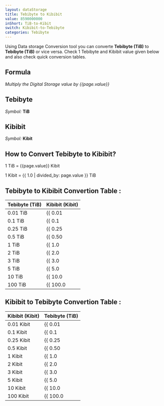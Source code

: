 ```yaml
---
layout: dataStorage
title: Tebibyte to Kibibit
value: 8590000000
inShort: TiB-to-Kibit
switch: Kibibit-to-Tebibyte
categories: Tebibyte
---
```


Using Data storage Conversion tool you can converte **Tebibyte (TiB)** to **Tebibyte (TiB)** or vice versa. Check 1 Tebibyte and Kibibit value given below and also check quick conversion tables.

## Formula
*Multiply the Digital Storage value by {{page.value}}*

## Tebibyte
*Symbol:* **TiB**

## Kibibit
*Symbol:* **Kibit**

## How to Convert Tebibyte to Kibibit?

1 TiB = {{page.value}} Kibit

1 Kibit = {{ 1.0 | divided_by: page.value }} TiB


## Tebibyte to Kibibit Convertion Table :

| Tebibyte (TiB) | Kibibit (Kibit) |
| ---- | ---- |
| 0.01 TiB | {{ 0.01 | times: page.value }} Kibit |
| 0.1 TiB | {{ 0.1 | times: page.value }} Kibit |
| 0.25 TiB | {{ 0.25 | times: page.value }} Kibit |
| 0.5 TiB | {{ 0.50 | times: page.value }} Kibit |
| 1 TiB | {{ 1.0 | times: page.value }} Kibit |
| 2 TiB | {{ 2.0 | times: page.value }} Kibit |
| 3 TiB | {{ 3.0 | times: page.value }} Kibit |
| 5 TiB | {{ 5.0 | times: page.value }} Kibit |
| 10 TiB | {{ 10.0 | times: page.value }} Kibit |
| 100 TiB | {{ 100.0 | times: page.value }} Kibit |

## Kibibit to Tebibyte Convertion Table :

| Kibibit (Kibit) | Tebibyte (TiB) |
| ---- | ---- |
| 0.01 Kibit | {{ 0.01 | divided_by: page.value }} TiB |
| 0.1 Kibit | {{ 0.1 | divided_by: page.value }} TiB |
| 0.25 Kibit | {{ 0.25 | divided_by: page.value }} TiB |
| 0.5 Kibit | {{ 0.50 | divided_by: page.value }} TiB |
| 1 Kibit | {{ 1.0 | divided_by: page.value }} TiB |
| 2 Kibit | {{ 2.0 | divided_by: page.value }} TiB |
| 3 Kibit | {{ 3.0 | divided_by: page.value }} TiB |
| 5 Kibit | {{ 5.0 | divided_by: page.value }} TiB |
| 10 Kibit | {{ 10.0 | divided_by: page.value }} TiB |
| 100 Kibit | {{ 100.0 | divided_by: page.value }} TiB |


<script>
document.getElementById('selectInput')[17].selected = true
document.getElementById('selectOutput')[3].selected = true
</script>
